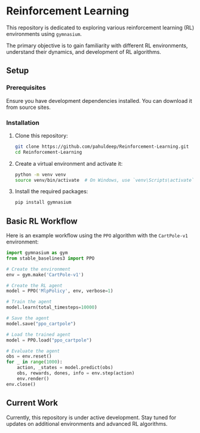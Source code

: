 # Reinforcement Learning

This repository is dedicated to exploring various reinforcement learning (RL) environments using `gymnasium`. 

The primary objective is to gain familiarity with different RL environments, understand their dynamics, and development of RL algorithms.

## Setup

### Prerequisites

Ensure you have development dependencies installed. You can download it from source sites.

### Installation

1. Clone this repository:
    ```sh
    git clone https://github.com/pahuldeep/Reinforcement-Learning.git
    cd Reinforcement-Learning
    ```

2. Create a virtual environment and activate it:
    ```sh
    python -m venv venv
    source venv/bin/activate  # On Windows, use `venv\Scripts\activate`
    ```

3. Install the required packages:
    ```sh
    pip install gymnasium
    ```

## Basic RL Workflow

Here is an example workflow using the `PPO` algorithm with the `CartPole-v1` environment:

```python
import gymnasium as gym
from stable_baselines3 import PPO

# Create the environment
env = gym.make('CartPole-v1')

# Create the RL agent
model = PPO('MlpPolicy', env, verbose=1)

# Train the agent
model.learn(total_timesteps=10000)

# Save the agent
model.save("ppo_cartpole")

# Load the trained agent
model = PPO.load("ppo_cartpole")

# Evaluate the agent
obs = env.reset()
for _ in range(1000):
    action, _states = model.predict(obs)
    obs, rewards, dones, info = env.step(action)
    env.render()
env.close()
```

## Current Work

Currently, this repository is under active development. Stay tuned for updates on additional environments and advanced RL algorithms.
